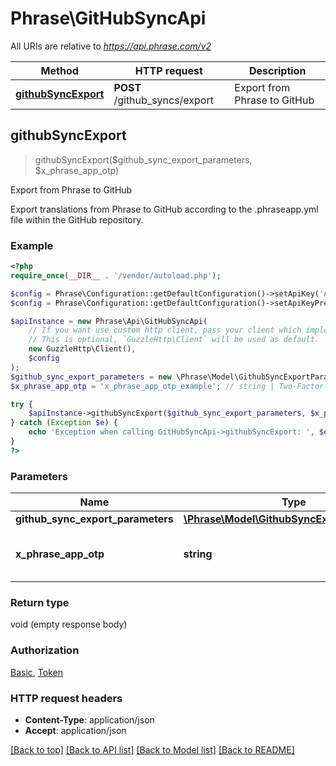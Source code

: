 # Phrase\GitHubSyncApi

All URIs are relative to *https://api.phrase.com/v2*

Method | HTTP request | Description
------------- | ------------- | -------------
[**githubSyncExport**](GitHubSyncApi.md#githubSyncExport) | **POST** /github_syncs/export | Export from Phrase to GitHub



## githubSyncExport

> githubSyncExport($github_sync_export_parameters, $x_phrase_app_otp)

Export from Phrase to GitHub

Export translations from Phrase to GitHub according to the .phraseapp.yml file within the GitHub repository.

### Example

```php
<?php
require_once(__DIR__ . '/vendor/autoload.php');

$config = Phrase\Configuration::getDefaultConfiguration()->setApiKey('Authorization', 'YOUR_API_KEY');
$config = Phrase\Configuration::getDefaultConfiguration()->setApiKeyPrefix('Authorization', 'token');

$apiInstance = new Phrase\Api\GitHubSyncApi(
    // If you want use custom http client, pass your client which implements `GuzzleHttp\ClientInterface`.
    // This is optional, `GuzzleHttp\Client` will be used as default.
    new GuzzleHttp\Client(),
    $config
);
$github_sync_export_parameters = new \Phrase\Model\GithubSyncExportParameters(); // \Phrase\Model\GithubSyncExportParameters | 
$x_phrase_app_otp = 'x_phrase_app_otp_example'; // string | Two-Factor-Authentication token (optional)

try {
    $apiInstance->githubSyncExport($github_sync_export_parameters, $x_phrase_app_otp);
} catch (Exception $e) {
    echo 'Exception when calling GitHubSyncApi->githubSyncExport: ', $e->getMessage(), PHP_EOL;
}
?>
```

### Parameters


Name | Type | Description  | Notes
------------- | ------------- | ------------- | -------------
 **github_sync_export_parameters** | [**\Phrase\Model\GithubSyncExportParameters**](../Model/GithubSyncExportParameters.md)|  |
 **x_phrase_app_otp** | **string**| Two-Factor-Authentication token (optional) | [optional]

### Return type

void (empty response body)

### Authorization

[Basic](../../README.md#Basic), [Token](../../README.md#Token)

### HTTP request headers

- **Content-Type**: application/json
- **Accept**: application/json

[[Back to top]](#) [[Back to API list]](../../README.md#documentation-for-api-endpoints)
[[Back to Model list]](../../README.md#documentation-for-models)
[[Back to README]](../../README.md)


